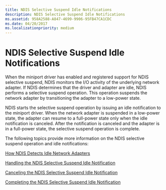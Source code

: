 ```yaml
---
title: NDIS Selective Suspend Idle Notifications
description: NDIS Selective Suspend Idle Notifications
ms.assetid: 958A2588-A847-4699-9906-95FB47CA1CDC
ms.date: 04/20/2017
ms.localizationpriority: medium
---
```


# NDIS Selective Suspend Idle Notifications


When the miniport driver has enabled and registered support for NDIS selective suspend, NDIS monitors the I/O activity of the underlying network adapter. If NDIS determines that the driver and adapter are idle, NDIS performs a selective suspend operation. This operation suspends the network adapter by transitioning the adapter to a low-power state.

NDIS starts the selective suspend operation by issuing an idle notification to the miniport driver. When the network adapter is suspended in a low-power state, the adapter can resume to a full-power state only when the idle notification is canceled. After the notification is canceled and the adapter is in a full-power state, the selective suspend operation is complete.

The following topics provide more information on the NDIS selective suspend operation and idle notifications:

[How NDIS Detects Idle Network Adapters](how-ndis-detects-idle-network-adapters.md)

[Handling the NDIS Selective Suspend Idle Notification](handling-the-ndis-selective-suspend-idle-notification.md)

[Canceling the NDIS Selective Suspend Idle Notification](canceling-the-ndis-selective-suspend-idle-notification.md)

[Completing the NDIS Selective Suspend Idle Notification](completing-the-ndis-selective-suspend-idle-notification.md)

 

 





